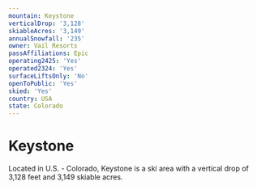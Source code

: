 ```yaml
---
mountain: Keystone
verticalDrop: '3,128'
skiableAcres: '3,149'
annualSnowfall: '235'
owner: Vail Resorts
passAffiliations: Epic
operating2425: 'Yes'
operated2324: 'Yes'
surfaceLiftsOnly: 'No'
openToPublic: 'Yes'
skied: 'Yes'
country: USA
state: Colorado
---
```


# Keystone

Located in U.S. - Colorado, Keystone is a ski area with a vertical drop of 3,128 feet and 3,149 skiable acres.
